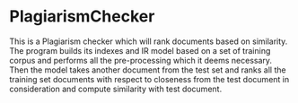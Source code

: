 # PlagiarismChecker
This is a Plagiarism checker which will rank documents based on similarity. The program builds its indexes and IR model based on a set of training corpus and performs all the pre-processing which it deems necessary. Then the model takes another document from the test set and ranks all the training set documents with respect to closeness from the test document in consideration and compute similarity with test document.
